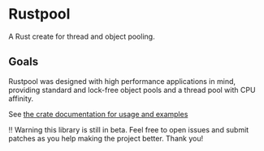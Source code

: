 # Rustpool

A Rust create for thread and object pooling.


## Goals
Rustpool was designed with high performance applications in mind, providing standard and lock-free object pools and a thread pool with CPU affinity.

See [the crate documentation for usage and examples](https://docs.rs/rustpool)

:bangbang: Warning this library is still in beta. Feel free to open issues and submit patches as you help making the project better. Thank you!
